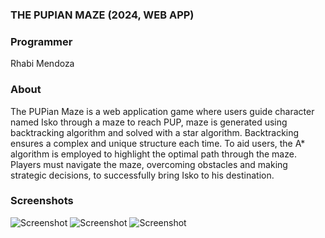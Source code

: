 ### THE PUPIAN MAZE (2024, WEB APP)

### Programmer
Rhabi Mendoza

### About
The PUPian Maze is a web application game where users guide character named Isko through a maze to reach PUP, maze is generated using backtracking algorithm and solved with a star algorithm. Backtracking ensures a complex and unique structure each time. To aid users, the A* algorithm is employed to highlight the optimal path through the maze. Players must navigate the maze, overcoming obstacles and making strategic decisions, to successfully bring Isko to his destination.

### Screenshots
![Screenshot](/screenshots/1.png)
![Screenshot](/screenshots/2.png)
![Screenshot](/screenshots/3.png)

